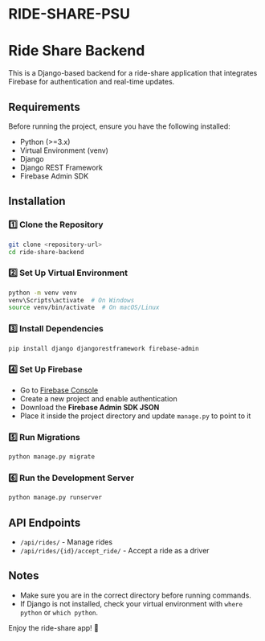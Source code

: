 # RIDE-SHARE-PSU
# Ride Share Backend

This is a Django-based backend for a ride-share application that integrates Firebase for authentication and real-time updates.

## Requirements

Before running the project, ensure you have the following installed:

- Python (>=3.x)
- Virtual Environment (venv)
- Django
- Django REST Framework
- Firebase Admin SDK

## Installation

### 1️⃣ Clone the Repository
```sh
git clone <repository-url>
cd ride-share-backend
```

### 2️⃣ Set Up Virtual Environment
```sh
python -m venv venv
venv\Scripts\activate  # On Windows
source venv/bin/activate  # On macOS/Linux
```

### 3️⃣ Install Dependencies
```sh
pip install django djangorestframework firebase-admin
```

### 4️⃣ Set Up Firebase
- Go to [Firebase Console](https://console.firebase.google.com/)
- Create a new project and enable authentication
- Download the **Firebase Admin SDK JSON**
- Place it inside the project directory and update `manage.py` to point to it

### 5️⃣ Run Migrations
```sh
python manage.py migrate
```

### 6️⃣ Run the Development Server
```sh
python manage.py runserver
```

## API Endpoints
- `/api/rides/` - Manage rides
- `/api/rides/{id}/accept_ride/` - Accept a ride as a driver

## Notes
- Make sure you are in the correct directory before running commands.
- If Django is not installed, check your virtual environment with `where python` or `which python`.

Enjoy the ride-share app! 🚀

